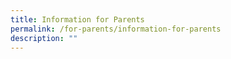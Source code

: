 ```yaml
---
title: Information for Parents
permalink: /for-parents/information-for-parents
description: ""
---
```

